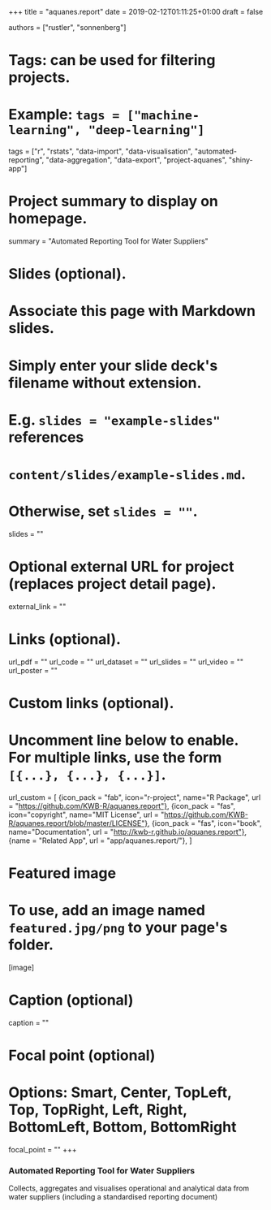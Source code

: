 +++
title = "aquanes.report"
date = 2019-02-12T01:11:25+01:00
draft = false

authors = ["rustler", "sonnenberg"]
# Tags: can be used for filtering projects.
# Example: `tags = ["machine-learning", "deep-learning"]`
tags = ["r", "rstats", "data-import", "data-visualisation", "automated-reporting", "data-aggregation", "data-export", "project-aquanes", "shiny-app"]

# Project summary to display on homepage.
summary = "Automated Reporting Tool for Water Suppliers"

# Slides (optional).
#   Associate this page with Markdown slides.
#   Simply enter your slide deck's filename without extension.
#   E.g. `slides = "example-slides"` references 
#   `content/slides/example-slides.md`.
#   Otherwise, set `slides = ""`.
slides = ""

# Optional external URL for project (replaces project detail page).
external_link = ""

# Links (optional).
url_pdf = ""
url_code = ""
url_dataset = ""
url_slides = ""
url_video = ""
url_poster = ""

# Custom links (optional).
#   Uncomment line below to enable. For multiple links, use the form `[{...}, {...}, {...}]`.
url_custom = [
{icon_pack = "fab", icon="r-project", name="R Package", url = "https://github.com/KWB-R/aquanes.report"}, 
{icon_pack = "fas", icon="copyright", name="MIT License", url = "https://github.com/KWB-R/aquanes.report/blob/master/LICENSE"},
{icon_pack = "fas", icon="book", name="Documentation", url = "http://kwb-r.github.io/aquanes.report"},
{name = "Related App", url = "app/aquanes.report/"},
]

# Featured image
# To use, add an image named `featured.jpg/png` to your page's folder. 
[image]
  # Caption (optional)
  caption = ""

  # Focal point (optional)
  # Options: Smart, Center, TopLeft, Top, TopRight, Left, Right, BottomLeft, Bottom, BottomRight
  focal_point = ""
+++

### Automated Reporting Tool for Water Suppliers

Collects, aggregates and visualises operational and analytical data from water suppliers (including a standardised reporting document)
